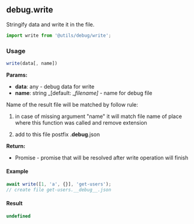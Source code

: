 ## debug.write

Stringify data and write it in the file.

```javascript
import write from '@utils/debug/write';
```

### Usage

```javascript
write(data[, name])
```

**Params:**

* **data**: any - debug data for write
* **name**: string _[default: __filename]_ - name for debug file

Name of the result file will be matched by follow rule:

1. in case of missing argument "name" it will match file name of place where this function was called and remove extension

2. add to this file postfix .__debug__.json

**Return:**

* Promise<undefined> - promise that will be resolved after write operation will finish

#### Example

```javascript
await write([1, 'a', {}], 'get-users');
// create file get-users.__debug__.json
```

#### Result

```javascript
undefined
```